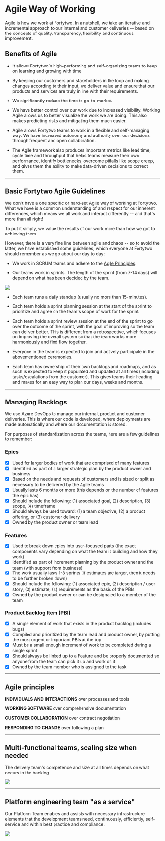# Agile Way of Working

Agile is how we work at Fortytwo. In a nutshell, we take an iterative and incremental approach to our internal and customer deliveries -- based on the concepts of quality. transparency, flexibility and continuous improvement.

## Benefits of Agile

* It allows Fortytwo´s high-performing and self-organizing teams to keep on learning and growing with time.

* By keeping our customers and stakeholders in the loop and making changes according to their input, we deliver value and ensure that our products and services are truly in line with their requirements.

* We significantly reduce the time to go-to-market.

* We have better control over our work due to increased visibility. Working Agile allows us to better visualize the work we are doing. This also makes predicting risks and mitigating them much easier.

* Agile allows Fortytwo teams to work in a flexible and self-managing way. We have increased autonomy and authority over our decisions through frequent and open collaboration.

* The Agile framework also produces important metrics like lead time, cycle time and throughput that helps teams measure their own performance, identify bottlenecks, overcome pitfalls like scope creep, and gives them the ability to make data-driven decisions to correct them.

---

## Basic Fortytwo Agile Guidelines

We don't have a one specific or hard-set Agile way of working at Fortytwo. What we have is a common understanding of and respect for our inherent differences, which means we all work and interact differently -- and that's more than all right!

To put it simply, we value the results of our work more than how we got to achieving them.

However, there is a very fine line between agile and chaos -- so to avoid the latter, we have established some guidelines, which everyone at Fortytwo should remember as we go about our day to day:

* We work in SCRUM teams and adhere to the <a href="https://docs.fortytwo.com/Internal%20-%20Docs/Internal%20-%20Docs/agile-way-of-working/#agile-principles">Agile Principles</a>.

* Our teams work in sprints. The length of the sprint (from 7-14 days) will depend on what has been decided by the team.

![](media/agile/scrum_methodology.jpg)

* Each team runs a daily standup (usually no more than 15-minutes).

* Each team holds a sprint planning session at the start of the sprint to prioritize and agree on the team's scope of work for the sprint.

* Each team holds a sprint review session at the end of the sprint to go over the outcome of the sprint, with the goal of improving so the team can deliver better. This is different from a retrospective, which focuses on improving the overall system so that the team works more harmoniously and find flow together.

* Everyone in the team is expected to join and actively participate in the abovementioned ceremonies.

* Each team has ownership of their own backlogs and roadmaps, and as such is expected to keep it populated and updated at all times (including tasks/escalations from the customer). This gives teams their heading and makes for an easy way to plan our days, weeks and months.

---

## Managing Backlogs

We use Azure DevOps to manage our internal, product and customer deliveries. This is where our code is developed, where deployments are made automatically and where our documentation is stored.

For purposes of standardization across the teams, here are a few guidelines to remember:

### Epics

* [x] Used for larger bodies of work that are comprised of many features
* [x] Identified as part of a larger strategic plan by the product owner and business
* [x] Based on the needs and requests of customers and is sized or split as necessary to be delivered by the Agile teams
* [x] Usually lasts 6 months or more (this depends on the number of features the epic has)
* [x] Should include the following: (1) associated goal, (2) description, (3) scope, (4) timeframe
* [x] Should always be used toward: (1) a team objective, (2) a product offering, or (3) customer delivery
* [x] Owned by the product owner or team lead

### Features

* [x] Used to break down epics into user-focused parts (the exact components vary depending on what the team is building and how they work)
* [x] Identified as part of increment planning by the product owner and the team (with support from business)
* [x] The work usually lasts 1-3 sprints (if estimates are larger, then it needs to be further broken down)
* [x] Should include the following: (1) associated epic, (2) description / user story, (3) estimate, (4) requirements as the basis of the PBIs
* [x] Owned by the product owner or can be designated to a member of the team

### Product Backlog Item (PBI)

* [x] A single element of work that exists in the product backlog (includes bugs)
* [x] Compiled and prioritized by the team lead and product owner, by putting the most urgent or important PBIs at the top
* [x] Must be a small enough increment of work to be completed during a single sprint
* [x] Should always be linked up to a Feature and be properly documented so anyone from the team can pick it up and work on it
* [x] Owned by the team member who is assigned to the task

---

## Agile principles

**INDIVIDUALS AND INTERACTIONS** over processes and tools

**WORKING SOFTWARE** over comprehensive documentation

**CUSTOMER COLLABORATION** over contract negotiation

**RESPONDING TO CHANGE** over following a plan

---

## Multi-functional teams, scaling size when needed

The delivery team's competence and size at all times depends on what occurs in the backlog.

![](media/agile/scrum_multifunctional_teams.png)

---

## Platform engineering team "as a service"

Our Platform Team enables and assists with necessary infrastructure elements that the development teams need, continuously, efficiently, self-service and within best practice and compliance.

![](media/agile/platform_team.png)

